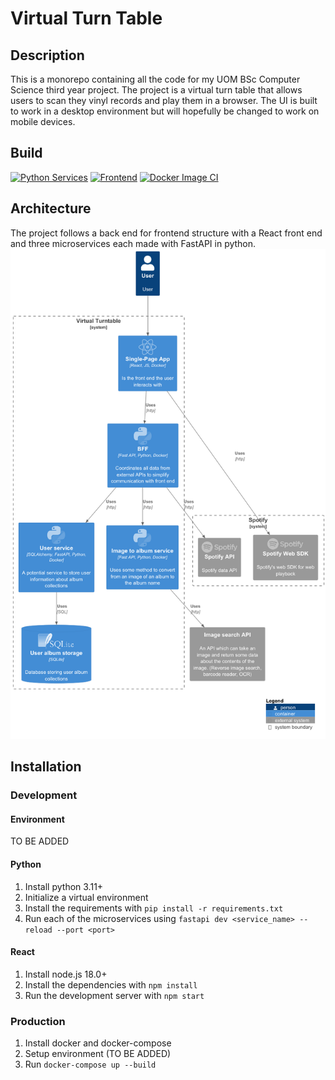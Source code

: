 # Virtual Turn Table
## Description
This is a monorepo containing all the code for my UOM BSc Computer Science third year project.
The project is a virtual turn table that allows users to scan they vinyl records and play them in a browser.
The UI is built to work in a desktop environment but will hopefully be changed to work on mobile devices.

## Build
[![Python Services](https://github.com/chrisroberts14/virtual-turn-table/actions/workflows/python-package.yml/badge.svg)](https://github.com/chrisroberts14/virtual-turn-table/actions/workflows/python-package.yml)
[![Frontend](https://github.com/chrisroberts14/virtual-turn-table/actions/workflows/node.js.yml/badge.svg)](https://github.com/chrisroberts14/virtual-turn-table/actions/workflows/node.js.yml)
[![Docker Image CI](https://github.com/chrisroberts14/virtual-turn-table/actions/workflows/docker-image.yml/badge.svg)](https://github.com/chrisroberts14/virtual-turn-table/actions/workflows/docker-image.yml)

## Architecture
The project follows a back end for frontend structure with a React front end and three microservices each made with FastAPI in python.
![Architecture](README_resources/architecture.png)

## Installation
### Development
#### Environment
TO BE ADDED
#### Python
1. Install python 3.11+
2. Initialize a virtual environment
3. Install the requirements with `pip install -r requirements.txt`
4. Run each of the microservices using `fastapi dev <service_name> --reload --port <port>`

#### React
1. Install node.js 18.0+
2. Install the dependencies with `npm install`
3. Run the development server with `npm start`

### Production
1. Install docker and docker-compose
2. Setup environment (TO BE ADDED)
3. Run `docker-compose up --build`
